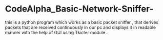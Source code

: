 # CodeAlpha_Basic-Network-Sniffer-
this is a python program which works as a basic packet sniffer , that derives packets that are received continuously in our pc and displays it in readable manner with the help of GUI using Tkinter module .

